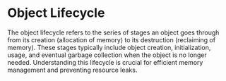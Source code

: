 # Object Lifecycle

The object lifecycle refers to the series of stages an object goes through from its creation (allocation of memory) to its destruction (reclaiming of memory). These stages typically include object creation, initialization, usage, and eventual garbage collection when the object is no longer needed. Understanding this lifecycle is crucial for efficient memory management and preventing resource leaks.